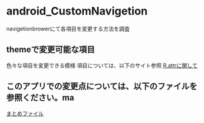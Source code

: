 # android_CustomNavigetion
navigetionbrowerにて各項目を変更する方法を調査

## themeで変更可能な項目
色々な項目を変更できる模様
項目については、以下のサイト参照
[R.attrに関して](https://developer.android.com/reference/android/R.attr.html#navigationBarDividerColor)

## このアプリでの変更点については、以下のファイルを参照ください。ma
[まとめファイル]()
